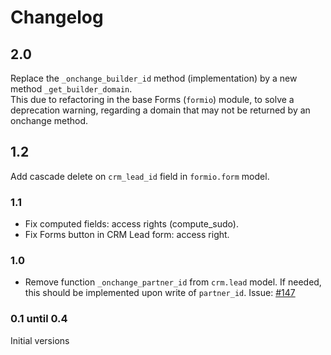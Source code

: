 # Changelog

## 2.0

Replace the `_onchange_builder_id` method (implementation) by a new method `_get_builder_domain`.\
This due to refactoring in the base Forms (`formio`) module, to solve a deprecation warning,
regarding a domain that may not be returned by an onchange method.

## 1.2

Add cascade delete on `crm_lead_id` field in `formio.form` model.

### 1.1

- Fix computed fields: access rights (compute_sudo).
- Fix Forms button in CRM Lead form: access right.

### 1.0

- Remove function `_onchange_partner_id` from `crm.lead` model. 
  If needed, this should be implemented upon write of `partner_id`.
  Issue: [\#147](https://github.com/novacode-nl/odoo-formio/issues/147)

### 0.1 until 0.4

Initial versions
